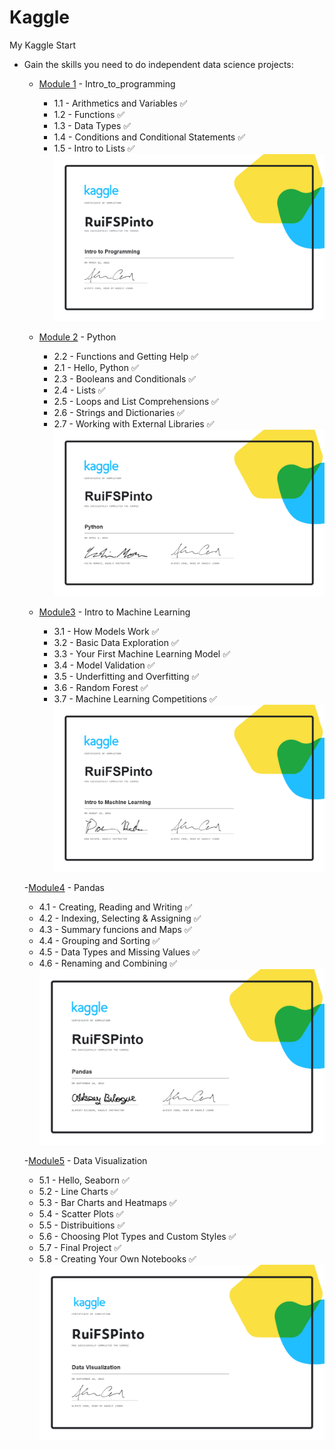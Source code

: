 # Kaggle
My Kaggle Start

- Gain the skills you need to do independent data science projects:
  - [Module 1](https://github.com/RuiFSP/Kaggle/tree/main/Intro_to_Programming) - Intro_to_programming 
    - 1.1 - Arithmetics and Variables ✅
    - 1.2 - Functions ✅
    - 1.3 - Data Types ✅
    - 1.4 - Conditions and Conditional Statements ✅
    - 1.5 - Intro to Lists ✅
    ![My Image](Certificates/Intro_to_Programming.png)
        
  - [Module 2](https://github.com/RuiFSP/Kaggle/tree/main/Python) - Python 
    - 2.2 - Functions and Getting Help ✅
    - 2.1 - Hello, Python ✅
    - 2.3 - Booleans and Conditionals ✅
    - 2.4 - Lists ✅
    - 2.5 - Loops and List Comprehensions ✅
    - 2.6 - Strings and Dictionaries ✅
    - 2.7 - Working with External Libraries ✅
    ![My Image](Certificates/Python.png)

  - [Module3](https://github.com/RuiFSP/Kaggle/tree/main/Intro_to_Machine_Learning) - Intro to Machine Learning
    - 3.1 - How Models Work ✅
    - 3.2 - Basic Data Exploration ✅
    - 3.3 - Your First Machine Learning Model ✅
    - 3.4 - Model Validation ✅
    - 3.5 - Underfitting and Overfitting ✅
    - 3.6 - Random Forest ✅
    - 3.7 - Machine Learning Competitions ✅
    ![My Image](Certificates/Intro_to_Machine_Learning.png)
  
  -[Module4](https://github.com/RuiFSP/Kaggle/tree/main/Pandas) - Pandas
    - 4.1 - Creating, Reading and Writing ✅
    - 4.2 - Indexing, Selecting & Assigning ✅
    - 4.3 - Summary funcions and Maps ✅
    - 4.4 - Grouping and Sorting ✅
    - 4.5 - Data Types and Missing Values ✅
    - 4.6 - Renaming and Combining ✅
    ![My Image](Certificates/Pandas.png)
  
  -[Module5](https://github.com/RuiFSP/Kaggle/tree/main/Data_Visualization) - Data Visualization
    - 5.1 - Hello, Seaborn ✅
    - 5.2 - Line Charts ✅
    - 5.3 - Bar Charts and Heatmaps ✅
    - 5.4 - Scatter Plots ✅
    - 5.5 - Distribuitions ✅
    - 5.6 - Choosing Plot Types and Custom Styles ✅
    - 5.7 - Final Project ✅
    - 5.8 - Creating Your Own Notebooks ✅
  ![My Image](Certificates/Data_Visualization.png)